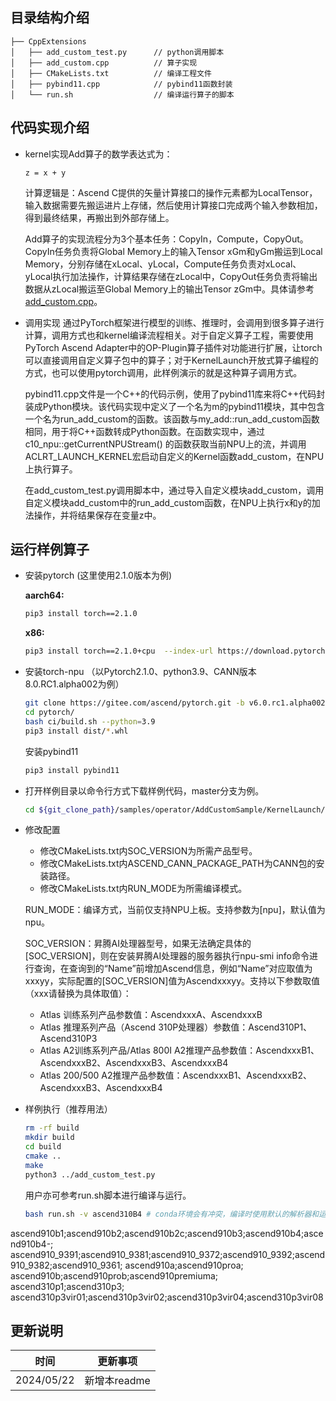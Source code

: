 ## 目录结构介绍

```
├── CppExtensions
│   ├── add_custom_test.py      // python调用脚本
│   ├── add_custom.cpp          // 算子实现
│   ├── CMakeLists.txt          // 编译工程文件
│   ├── pybind11.cpp            // pybind11函数封装
│   └── run.sh                  // 编译运行算子的脚本
```

## 代码实现介绍

- kernel实现Add算子的数学表达式为：

  ```
  z = x + y
  ```

  计算逻辑是：Ascend C提供的矢量计算接口的操作元素都为LocalTensor，输入数据需要先搬运进片上存储，然后使用计算接口完成两个输入参数相加，得到最终结果，再搬出到外部存储上。

  Add算子的实现流程分为3个基本任务：CopyIn，Compute，CopyOut。CopyIn任务负责将Global Memory上的输入Tensor xGm和yGm搬运到Local Memory，分别存储在xLocal、yLocal，Compute任务负责对xLocal、yLocal执行加法操作，计算结果存储在zLocal中，CopyOut任务负责将输出数据从zLocal搬运至Global Memory上的输出Tensor zGm中。具体请参考[add_custom.cpp](./add_custom.cpp)。
- 调用实现
  通过PyTorch框架进行模型的训练、推理时，会调用到很多算子进行计算，调用方式也和kernel编译流程相关。对于自定义算子工程，需要使用PyTorch Ascend Adapter中的OP-Plugin算子插件对功能进行扩展，让torch可以直接调用自定义算子包中的算子；对于KernelLaunch开放式算子编程的方式，也可以使用pytorch调用，此样例演示的就是这种算子调用方式。

  pybind11.cpp文件是一个C++的代码示例，使用了pybind11库来将C++代码封装成Python模块。该代码实现中定义了一个名为m的pybind11模块，其中包含一个名为run_add_custom的函数。该函数与my_add::run_add_custom函数相同，用于将C++函数转成Python函数。在函数实现中，通过c10_npu::getCurrentNPUStream() 的函数获取当前NPU上的流，并调用ACLRT_LAUNCH_KERNEL宏启动自定义的Kernel函数add_custom，在NPU上执行算子。

  在add_custom_test.py调用脚本中，通过导入自定义模块add_custom，调用自定义模块add_custom中的run_add_custom函数，在NPU上执行x和y的加法操作，并将结果保存在变量z中。

## 运行样例算子

- 安装pytorch (这里使用2.1.0版本为例)

  **aarch64:**

  ```bash
  pip3 install torch==2.1.0
  ```

  **x86:**

  ```bash
  pip3 install torch==2.1.0+cpu  --index-url https://download.pytorch.org/whl/cpu
  ```
- 安装torch-npu （以Pytorch2.1.0、python3.9、CANN版本8.0.RC1.alpha002为例）

  ```bash
  git clone https://gitee.com/ascend/pytorch.git -b v6.0.rc1.alpha002-pytorch2.1.0
  cd pytorch/
  bash ci/build.sh --python=3.9
  pip3 install dist/*.whl
  ```

  安装pybind11

  ```bash
  pip3 install pybind11
  ```
- 打开样例目录以命令行方式下载样例代码，master分支为例。

  ```bash
  cd ${git_clone_path}/samples/operator/AddCustomSample/KernelLaunch/CppExtensions
  ```
- 修改配置

  * 修改CMakeLists.txt内SOC_VERSION为所需产品型号。
  * 修改CMakeLists.txt内ASCEND_CANN_PACKAGE_PATH为CANN包的安装路径。
  * 修改CMakeLists.txt内RUN_MODE为所需编译模式。

  RUN_MODE：编译方式，当前仅支持NPU上板。支持参数为[npu]，默认值为npu。

  SOC_VERSION：昇腾AI处理器型号，如果无法确定具体的[SOC_VERSION]，则在安装昇腾AI处理器的服务器执行npu-smi info命令进行查询，在查询到的“Name”前增加Ascend信息，例如“Name”对应取值为xxxyy，实际配置的[SOC_VERSION]值为Ascendxxxyy。支持以下参数取值（xxx请替换为具体取值）：

  - Atlas 训练系列产品参数值：AscendxxxA、AscendxxxB
  - Atlas 推理系列产品（Ascend 310P处理器）参数值：Ascend310P1、Ascend310P3
  - Atlas A2训练系列产品/Atlas 800I A2推理产品参数值：AscendxxxB1、AscendxxxB2、AscendxxxB3、AscendxxxB4
  - Atlas 200/500 A2推理产品参数值：AscendxxxB1、AscendxxxB2、AscendxxxB3、AscendxxxB4
- 样例执行（推荐用法）

  ```bash
  rm -rf build
  mkdir build
  cd build
  cmake ..
  make
  python3 ../add_custom_test.py
  ```

  用户亦可参考run.sh脚本进行编译与运行。

  ```bash
  bash run.sh -v ascend310B4 # conda环境会有冲突，编译时使用默认的解析器和运行时的会不一致
  ```

ascend910b1;ascend910b2;ascend910b2c;ascend910b3;ascend910b4;ascend910b4-;
ascend910_9391;ascend910_9381;ascend910_9372;ascend910_9392;ascend910_9382;ascend910_9361;
ascend910a;ascend910proa;
ascend910b;ascend910prob;ascend910premiuma;
ascend310p1;ascend310p3;
ascend310p3vir01;ascend310p3vir02;ascend310p3vir04;ascend310p3vir08
## 更新说明

| 时间       | 更新事项     |
| ---------- | ------------ |
| 2024/05/22 | 新增本readme |
